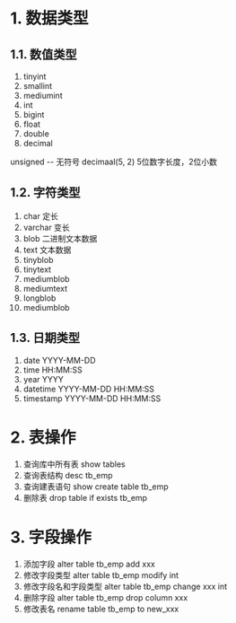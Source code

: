 # 1. 数据类型
## 1.1. 数值类型
1. tinyint
2. smallint
3. mediumint
4. int
5. bigint
6. float       
7. double       
8. decimal  

unsigned -- 无符号
decimaal(5, 2) 5位数字长度，2位小数



## 1.2. 字符类型
1. char    定长
2. varchar 变长
3. blob    二进制文本数据
4. text    文本数据
5. tinyblob
6. tinytext
7. mediumblob
8. mediumtext
9. longblob
10. mediumblob



## 1.3. 日期类型
1. date        YYYY-MM-DD
2. time        HH:MM:SS
3. year        YYYY
4. datetime    YYYY-MM-DD HH:MM:SS
5. timestamp   YYYY-MM-DD HH:MM:SS





# 2. 表操作
1. 查询库中所有表
show tables
2. 查询表结构
desc tb_emp
3. 查询建表语句
show create table tb_emp
4. 删除表
drop table if exists tb_emp

# 3. 字段操作
1. 添加字段
alter table tb_emp add xxx
2. 修改字段类型
alter table tb_emp modify int
3. 修改字段名和字段类型
alter table tb_emp change xxx int
4. 删除字段
alter table tb_emp drop column xxx
5. 修改表名
rename table tb_emp to new_xxx













































